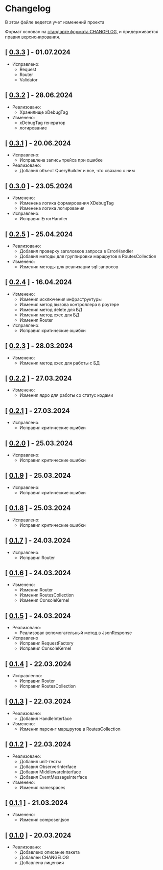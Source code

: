 # Changelog

В этом файле ведется учет изменений проекта

Формат основан на [стандарте формата CHANGELOG](https://keepachangelog.com/en/1.0.0/),
и придерживается [правил версионирования](https://semver.org/spec/v2.0.0.html).

## [ [0.3.3](https://github.com/C-o-d-eCraft/framework/releases/tag/0.3.3) ] - 01.07.2024
- Исправлено:
  - Request
  - Router
  - Validator

## [ [0.3.2](https://github.com/C-o-d-eCraft/framework/releases/tag/0.3.2) ] - 28.06.2024
- Реализовано:
  - Хранилище xDebugTag
- Изменено:
  - xDebugTag генератор
  - логирование

## [ [0.3.1](https://github.com/C-o-d-eCraft/framework/releases/tag/0.3.1) ] - 20.06.2024
- Исправлено:
  - Исправлена запись трейса при ошибке
- Реализовано:
  - Добавил объект QueryBuilder и все, что связано с ним

## [ [0.3.0](https://github.com/C-o-d-eCraft/framework/releases/tag/0.3.0) ] - 23.05.2024
- Изменено:
  - Изменена логика формирования XDebugTag
  - Изменена логика логирования
- Исправлено:
  - Исправил ErrorHandler

## [ [0.2.5](https://github.com/C-o-d-eCraft/framework/releases/tag/0.2.5) ] - 25.04.2024
- Реализовано:
  - Добавил проверку заголовков запроса в ErrorHandler 
  - Добавил методы для группировки маршрутов в RoutesCollection 
- Изменено:
  - Изменил методы для реализации sql запросов

## [ [0.2.4](https://github.com/C-o-d-eCraft/framework/releases/tag/0.2.4) ] - 16.04.2024
- Изменено:
  - Изменил исключения инфраструктуры
  - Изменил метод вызова контроллера в роутере
  - Изменил метод delete для БД
  - Изменил метод exec для БД
  - Изменил Router
- Исправлено:
  - Исправил критические ошибки

## [ [0.2.3](https://github.com/C-o-d-eCraft/framework/releases/tag/0.2.3) ] - 28.03.2024
- Изменено:
  - Изменил метод exec для работы с БД

## [ [0.2.2](https://github.com/C-o-d-eCraft/framework/releases/tag/0.2.2) ] - 27.03.2024
- Изменено:
  - Изменил ядро для работы со статус кодами

## [ [0.2.1](https://github.com/C-o-d-eCraft/framework/releases/tag/0.2.1) ] - 27.03.2024
- Исправлено:
  - Исправил критические ошибки

## [ [0.2.0](https://github.com/C-o-d-eCraft/framework/releases/tag/0.2.0) ] - 25.03.2024
- Исправлено:
  - Исправил критические ошибки
  
## [ [0.1.9](https://github.com/C-o-d-eCraft/framework/releases/tag/0.1.9) ] - 25.03.2024
- Исправлено:
  - Исправил критические ошибки

## [ [0.1.8](https://github.com/C-o-d-eCraft/framework/releases/tag/0.1.8) ] - 25.03.2024
- Исправлено:
  - Исправил критические ошибки

## [ [0.1.7](https://github.com/C-o-d-eCraft/framework/releases/tag/0.1.7) ] - 24.03.2024
- Исправлено:
  - Исправил Router

## [ [0.1.6](https://github.com/C-o-d-eCraft/framework/releases/tag/0.1.6) ] - 24.03.2024
- Изменено:
  - Изменил Router
  - Изменил RoutesCollection
  - Изменил ConsoleKernel

## [ [0.1.5](https://github.com/C-o-d-eCraft/framework/releases/tag/0.1.5) ] - 24.03.2024
- Реализовано:
  - Реализовал вспомогательный метод в JsonResponse 
- Исправлено
  - Исправил RequestFactory
  - Исправил ConsoleKernel

## [ [0.1.4](https://github.com/C-o-d-eCraft/framework/releases/tag/0.1.4) ] - 22.03.2024
- Исправленно:
  - Исправил Router
  - Исправил RoutesCollection

## [ [0.1.3](https://github.com/C-o-d-eCraft/framework/releases/tag/0.1.3) ] - 22.03.2024
- Реализовано:
  - Добавил HandleInterface
- Изменено:
  - Изменил парсинг маршрутов в RoutesCollection

## [ [0.1.2](https://github.com/C-o-d-eCraft/framework/releases/tag/0.1.2) ] - 22.03.2024
- Реализовано:
  - Добавил unit-тесты
  - Добавил ObserverInterface
  - Добавил MiddlewareInterface
  - Добавил EventMessageInterface
- Изменено:
  - Изменил namespaces

## [ [0.1.1](https://github.com/C-o-d-eCraft/framework/releases/tag/0.1.1) ] - 21.03.2024
- Изменено:
  - Изменил composer.json 

## [ [0.1.0](https://github.com/C-o-d-eCraft/framework/releases/tag/0.1.0) ] - 20.03.2024
- Реализовано:
  - Добавлено описание пакета
  - Добавлен CHANGELOG
  - Добавлена лицензия